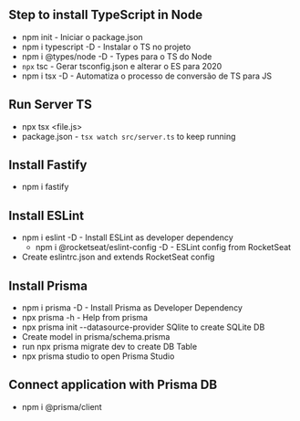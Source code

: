 ## Step to install TypeScript in Node
- npm init - Iniciar o package.json
- npm i typescript -D - Instalar o TS no projeto
- npm i @types/node -D - Types para o TS do Node
- `npx` tsc - Gerar tsconfig.json e alterar o ES para 2020
- npm i tsx -D - Automatiza o processo de conversão de TS para JS

## Run Server TS
- npx tsx <file.js>
- package.json - `tsx watch src/server.ts` to keep running

## Install Fastify
- npm i fastify

## Install ESLint
- npm i eslint -D - Install ESLint as developer dependency
  - npm i @rocketseat/eslint-config -D - ESLint config from RocketSeat
 - Create eslintrc.json and extends RocketSeat config

 ## Install Prisma
 - npm i prisma -D - Install Prisma as Developer Dependency
 - npx prisma -h - Help from prisma
 - npx prisma init --datasource-provider SQlite to create SQLite DB
  - Create model in prisma/schema.prisma
  - run npx prisma migrate dev to create DB Table
  - npx prisma studio to open Prisma Studio

## Connect application with Prisma DB
- npm i @prisma/client